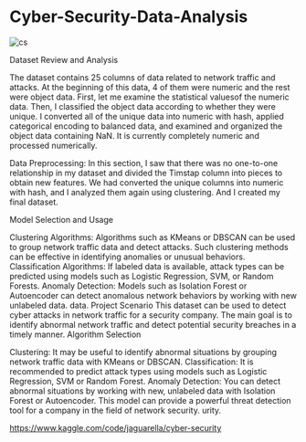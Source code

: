 # Cyber-Security-Data-Analysis

![cs](https://github.com/user-attachments/assets/f6ab6bf6-4584-4ddd-98f3-51ea5f003db6)


Dataset Review and Analysis 

The dataset contains 25 columns of data related to network traffic and attacks. At the beginning of this data, 4 of them were numeric and the rest were object data. First, let me examine the statistical values ​​of the numeric data. Then, I classified the object data according to whether they were unique. I converted all of the unique data into numeric with hash, applied categorical encoding to balanced data, and examined and organized the object data containing NaN. It is currently completely numeric and processed numerically.



Data Preprocessing: In this section, I saw that there was no one-to-one relationship in my dataset and divided the Timstap column into pieces to obtain new features. We had converted the unique columns into numeric with hash, and I analyzed them again using clustering. And I created my final dataset.

Model Selection and Usage

Clustering Algorithms: Algorithms such as KMeans or DBSCAN can be used to group network traffic data and detect attacks. Such clustering methods can be effective in identifying anomalies or unusual behaviors.
Classification Algorithms: If labeled data is available, attack types can be predicted using models such as Logistic Regression, SVM, or Random Forests.
Anomaly Detection: Models such as Isolation Forest or Autoencoder can detect anomalous network behaviors by working with new unlabeled data. data.
Project Scenario This dataset can be used to detect cyber attacks in network traffic for a security company. The main goal is to identify abnormal network traffic and detect potential security breaches in a timely manner. Algorithm Selection

Clustering: It may be useful to identify abnormal situations by grouping network traffic data with KMeans or DBSCAN.
Classification: It is recommended to predict attack types using models such as Logistic Regression, SVM or Random Forest.
Anomaly Detection: You can detect abnormal situations by working with new, unlabeled data with Isolation Forest or Autoencoder.
This model can provide a powerful threat detection tool for a company in the field of network security. urity.

https://www.kaggle.com/code/jaguarella/cyber-security

